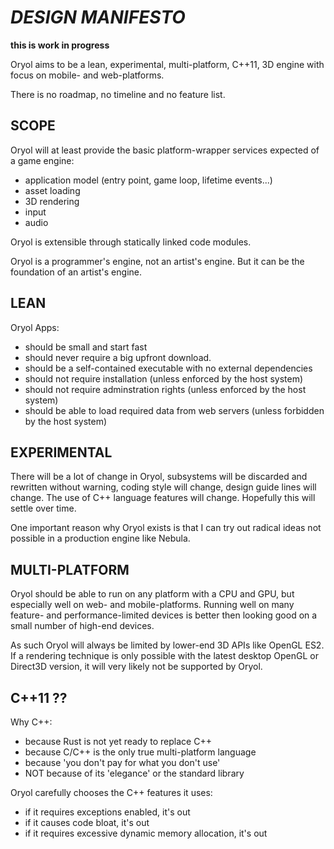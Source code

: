 # _DESIGN MANIFESTO_ #

**this is work in progress**

Oryol aims to be a lean, experimental, multi-platform, C++11, 3D engine with focus on mobile- and web-platforms.

There is no roadmap, no timeline and no feature list.

## SCOPE ##

Oryol will at least provide the basic platform-wrapper services expected of a game engine:

* application model (entry point, game loop, lifetime events...)
* asset loading
* 3D rendering
* input
* audio

Oryol is extensible through statically linked code modules.

Oryol is a programmer's engine, not an artist's engine. But it can be the foundation of an artist's engine.


## LEAN ##

Oryol Apps:

- should be small and start fast
- should never require a big upfront download.
- should be a self-contained executable with no external dependencies
- should not require installation (unless enforced by the host system)
- should not require adminstration rights (unless enforced by the host system)
- should be able to load required data from web servers (unless forbidden by the host system)


## EXPERIMENTAL ##

There will be a lot of change in Oryol, subsystems will be discarded and rewritten without warning, coding style will change, design guide lines will change. The use of C++ language features will change. Hopefully this will settle over time. 

One important reason why Oryol exists is that I can try out radical ideas not possible in a production engine like Nebula.


## MULTI-PLATFORM ##

Oryol should be able to run on any platform with a CPU and GPU, but especially well on web- and mobile-platforms. Running well on many feature- and performance-limited devices is better then looking good on a small number of high-end devices.

As such Oryol will always be limited by lower-end 3D APIs like OpenGL ES2. If a rendering technique is only possible with the latest desktop OpenGL or Direct3D version, it will very likely not be supported by Oryol.


## C++11 ?? ##

Why C++:
* because Rust is not yet ready to replace C++
* because C/C++ is the only true multi-platform language
* because 'you don't pay for what you don't use'
* NOT because of its 'elegance' or the standard library

Oryol carefully chooses the C++ features it uses:
* if it requires exceptions enabled, it's out
* if it causes code bloat, it's out
* if it requires excessive dynamic memory allocation, it's out
